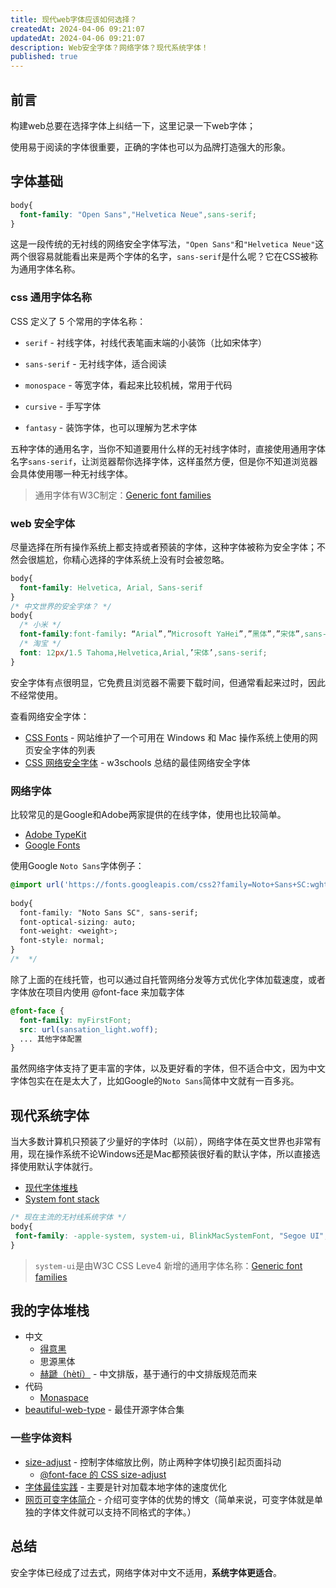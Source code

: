 ```yaml
---
title: 现代web字体应该如何选择？
createdAt: 2024-04-06 09:21:07
updatedAt: 2024-04-06 09:21:07
description: Web安全字体？网络字体？现代系统字体！
published: true
---
```

## 前言

构建web总要在选择字体上纠结一下，这里记录一下web字体；

使用易于阅读的字体很重要，正确的字体也可以为品牌打造强大的形象。

## 字体基础

```css
body{
  font-family: "Open Sans","Helvetica Neue",sans-serif;
}
```

这是一段传统的无衬线的网络安全字体写法，`"Open Sans"`和`"Helvetica Neue"`这两个很容易就能看出来是两个字体的名字，`sans-serif`是什么呢？它在CSS被称为通用字体名称。

### css 通用字体名称

CSS 定义了 5 个常用的字体名称：

- `serif` - 衬线字体，衬线代表笔画末端的小装饰（比如宋体字）

- `sans-serif` - 无衬线字体，适合阅读

- `monospace` - 等宽字体，看起来比较机械，常用于代码

- `cursive` - 手写字体

- `fantasy` - 装饰字体，也可以理解为艺术字体

五种字体的通用名字，当你不知道要用什么样的无衬线字体时，直接使用通用字体名字`sans-serif`，让浏览器帮你选择字体，这样虽然方便，但是你不知道浏览器会具体使用哪一种无衬线字体。

> 通用字体有W3C制定：[Generic font families](https://www.w3.org/TR/2018/REC-css-fonts-3-20180920/#generic-font-families)

### web 安全字体

尽量选择在所有操作系统上都支持或者预装的字体，这种字体被称为安全字体；不然会很尴尬，你精心选择的字体系统上没有时会被忽略。

```css
body{
  font-family: Helvetica, Arial, Sans-serif
}
/* 中文世界的安全字体？ */
body{
  /* 小米 */
  font-family:font-family: “Arial”,”Microsoft YaHei”,”黑体”,”宋体”,sans-serif;
  /* 淘宝 */
  font: 12px/1.5 Tahoma,Helvetica,Arial,’宋体’,sans-serif;
}
```

安全字体有点很明显，它免费且浏览器不需要下载时间，但通常看起来过时，因此不经常使用。

查看网络安全字体：

- [CSS Fonts](https://www.cssfontstack.com/) - 网站维护了一个可用在 Windows 和 Mac 操作系统上使用的网页安全字体的列表
- [CSS 网络安全字体](https://www.w3schools.com/cssref/css_websafe_fonts.php) - w3schools 总结的最佳网络安全字体

### 网络字体

比较常见的是Google和Adobe两家提供的在线字体，使用也比较简单。

- [Adobe TypeKit](https://fonts.adobe.com/)
- [Google Fonts](https://fonts.google.com/)

使用Google `Noto Sans`字体例子：

```css
@import url('https://fonts.googleapis.com/css2?family=Noto+Sans+SC:wght@100..900&family=Noto+Sans:ital,wght@0,100..900;1,100..900&family=Roboto:ital,wght@0,100;0,300;0,400;0,500;0,700;0,900;1,100;1,300;1,400;1,500;1,700;1,900&display=swap')
 
body{
  font-family: "Noto Sans SC", sans-serif;
  font-optical-sizing: auto;
  font-weight: <weight>;
  font-style: normal;
}
/*  */

```

除了上面的在线托管，也可以通过自托管网络分发等方式优化字体加载速度，或者字体放在项目内使用 @font-face 来加载字体

```css
@font-face {
  font-family: myFirstFont;
  src: url(sansation_light.woff);
  ... 其他字体配置
}
```

虽然网络字体支持了更丰富的字体，以及更好看的字体，但不适合中文，因为中文字体包实在在是太大了，比如Google的`Noto Sans`简体中文就有一百多兆。

## 现代系统字体

当大多数计算机只预装了少量好的字体时（以前），网络字体在英文世界也非常有用，现在操作系统不论Windows还是Mac都预装很好看的默认字体，所以直接选择使用默认字体就行。

- [现代字体堆栈](https://github.com/system-fonts/modern-font-stacks)
- [System font stack](https://systemfontstack.com/)

```css
/* 现在主流的无衬线系统字体 */
body{
 font-family: -apple-system, system-ui, BlinkMacSystemFont, "Segoe UI", Helvetica, Arial, sans-serif, "Apple Color Emoji", "Segoe UI Emoji", "Segoe UI Symbol"
}
```

> `system-ui`是由W3C CSS Leve4 新增的通用字体名称：[Generic font families](https://www.w3.org/TR/css-fonts-4/#generic-font-families)

## 我的字体堆栈

- 中文
  - [得意黑](https://github.com/atelier-anchor/smiley-sans)
  - 思源黑体
  - [赫蹏（hètí）](https://github.com/sivan/heti) - 中文排版，基于通行的中文排版规范而来
- 代码
  - [Monaspace](https://github.com/githubnext/monaspace)
- [beautiful-web-type](https://github.com/ubuwaits/beautiful-web-type) - 最佳开源字体合集

### 一些字体资料

- [size-adjust](https://developer.mozilla.org/en-US/docs/Web/CSS/@font-face/size-adjust) - 控制字体缩放比例，防止两种字体切换引起页面抖动
  - [@font-face 的 CSS size-adjust](https://web.dev/articles/css-size-adjust?hl=zh-cn) 
- [字体最佳实践](https://web.dev/articles/font-best-practices?hl=zh-cn) - 主要是针对加载本地字体的速度优化
- [网页可变字体简介](https://web.dev/articles/variable-fonts?hl=zh-cn) - 介绍可变字体的优势的博文（简单来说，可变字体就是单独的字体文件就可以支持不同格式的字体。）

## 总结

安全字体已经成了过去式，网络字体对中文不适用，**系统字体更适合**。

